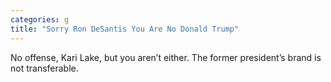 ```yaml
---
categories: g
title: "Sorry Ron DeSantis You Are No Donald Trump"
---
```

No offense, Kari Lake, but you aren’t either. The former president’s brand is not transferable.